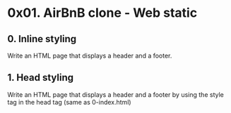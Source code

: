 # 0x01. AirBnB clone - Web static
## 0. Inline styling 
Write an HTML page that displays a header and a footer.
## 1. Head styling
Write an HTML page that displays a header and a footer by using the style tag in the head tag (same as 0-index.html)